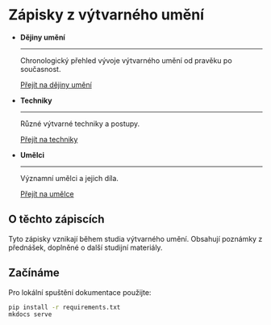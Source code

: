 # Zápisky z výtvarného umění

<div class="grid cards" markdown>

-   **Dějiny umění**

    ---

    Chronologický přehled vývoje výtvarného umění od pravěku po současnost.

    [Přejít na dějiny umění](dejiny/index.md)

-   **Techniky**

    ---

    Různé výtvarné techniky a postupy.

    [Přejít na techniky](techniky/index.md)

-   **Umělci**

    ---

    Významní umělci a jejich díla.

    [Přejít na umělce](umelci/index.md)

</div>

## O těchto zápiscích

Tyto zápisky vznikají během studia výtvarného umění. Obsahují poznámky z přednášek, doplněné o další studijní materiály.

## Začínáme

Pro lokální spuštění dokumentace použijte:

```bash
pip install -r requirements.txt
mkdocs serve
```
